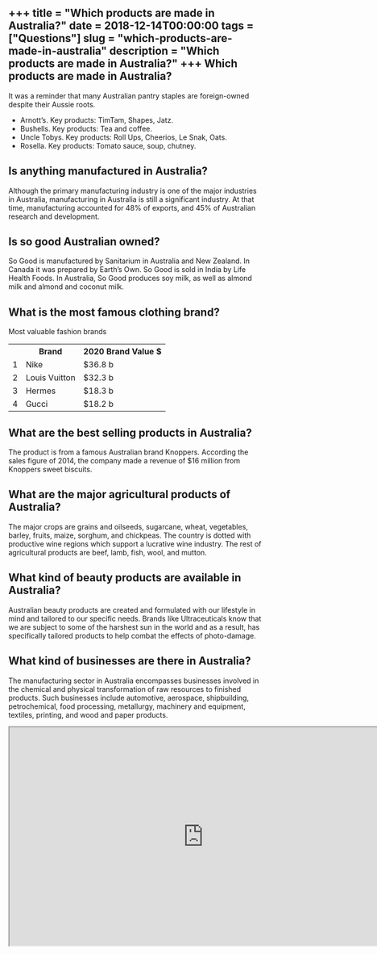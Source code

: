 +++
title = "Which products are made in Australia?"
date = 2018-12-14T00:00:00
tags = ["Questions"]
slug = "which-products-are-made-in-australia"
description = "Which products are made in Australia?"
+++
Which products are made in Australia?
-------------------------------------

It was a reminder that many Australian pantry staples are foreign-owned despite their Aussie roots.

- Arnott’s. Key products: TimTam, Shapes, Jatz.
- Bushells. Key products: Tea and coffee.
- Uncle Tobys. Key products: Roll Ups, Cheerios, Le Snak, Oats.
- Rosella. Key products: Tomato sauce, soup, chutney.

Is anything manufactured in Australia?
--------------------------------------

Although the primary manufacturing industry is one of the major industries in Australia, manufacturing in Australia is still a significant industry. At that time, manufacturing accounted for 48% of exports, and 45% of Australian research and development.

Is so good Australian owned?
----------------------------

So Good is manufactured by Sanitarium in Australia and New Zealand. In Canada it was prepared by Earth’s Own. So Good is sold in India by Life Health Foods. In Australia, So Good produces soy milk, as well as almond milk and almond and coconut milk.

What is the most famous clothing brand?
---------------------------------------

Most valuable fashion brands

<table><tr><th></th><th>Brand</th><th>2020 Brand Value $</th></tr><tr><td>1</td><td>Nike</td><td>$36.8 b</td></tr><tr><td>2</td><td>Louis Vuitton</td><td>$32.3 b</td></tr><tr><td>3</td><td>Hermes</td><td>$18.3 b</td></tr><tr><td>4</td><td>Gucci</td><td>$18.2 b</td></tr></table>

What are the best selling products in Australia?
------------------------------------------------

The product is from a famous Australian brand Knoppers. According the sales figure of 2014, the company made a revenue of $16 million from Knoppers sweet biscuits.

What are the major agricultural products of Australia?
------------------------------------------------------

The major crops are grains and oilseeds, sugarcane, wheat, vegetables, barley, fruits, maize, sorghum, and chickpeas. The country is dotted with productive wine regions which support a lucrative wine industry. The rest of agricultural products are beef, lamb, fish, wool, and mutton.

What kind of beauty products are available in Australia?
--------------------------------------------------------

Australian beauty products are created and formulated with our lifestyle in mind and tailored to our specific needs. Brands like Ultraceuticals know that we are subject to some of the harshest sun in the world and as a result, has specifically tailored products to help combat the effects of photo-damage.

What kind of businesses are there in Australia?
-----------------------------------------------

The manufacturing sector in Australia encompasses businesses involved in the chemical and physical transformation of raw resources to finished products. Such businesses include automotive, aerospace, shipbuilding, petrochemical, food processing, metallurgy, machinery and equipment, textiles, printing, and wood and paper products.

<iframe allow="accelerometer; autoplay; clipboard-write; encrypted-media; gyroscope; picture-in-picture" allowfullscreen="" class="__youtube_prefs__  epyt-is-override  no-lazyload" data-no-lazy="1" data-origheight="433" data-origwidth="770" data-skipgform_ajax_framebjll="" height="433" id="_ytid_15636" loading="lazy" src="https://www.youtube.com/embed/Jm-4H2tjhZc?enablejsapi=1&autoplay=0&cc_load_policy=0&cc_lang_pref=&iv_load_policy=1&loop=0&modestbranding=0&rel=1&fs=1&playsinline=0&autohide=2&theme=dark&color=red&controls=1&" title="YouTube player" width="770"></iframe>